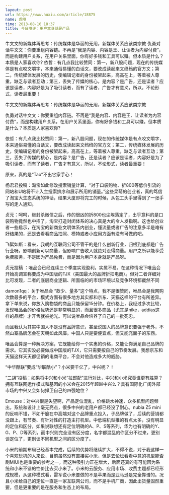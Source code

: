 ```yaml
---
layout: post
url: https://www.huxiu.com/article/18875
name: 虎嗅
time: 2013-08-16 18:37
title: 今日嗅评：用户本身就是产品
---
```

牛文文的新媒体再思考：传统媒体是华丽的无用，新媒体关系应该类宗教 仇勇对话牛文文：你要重组内容链。不再是“我是内容、内容是王、让读者为内容付费”，而是构建用户关系，在用户关系里面，你有好多钱和工具可以赚。但本质是什么？本质是人家喜欢你? 依哲：有几点我比较赞同：第一，新八股问题，现在的传统媒体是有点咬文嚼字，本来通俗易懂的白话文，要改成读起来文绉绉的官方文；第二，传统媒体发展的历史，使编辑记者的身份被架起来，高高在上，等着被人尊重，缺乏与读者互动；第三，丢失了传媒的核心，是内容？是广告，还是读者？应该是读者，内容好是为了吸引读者，而有了读者，广告才有意义，所以，不论形式，读者最重要！

牛文文的新媒体再思考：传统媒体是华丽的无用，新媒体关系应该类宗教

仇勇对话牛文文：你要重组内容链。不再是“我是内容、内容是王、让读者为内容付费”，而是构建用户关系，在用户关系里面，你有好多钱和工具可以赚。但本质是什么？本质是人家喜欢你?

依哲：有几点我比较赞同：第一，新八股问题，现在的传统媒体是有点咬文嚼字，本来通俗易懂的白话文，要改成读起来文绉绉的官方文；第二，传统媒体发展的历史，使编辑记者的身份被架起来，高高在上，等着被人尊重，缺乏与读者互动；第三，丢失了传媒的核心，是内容？是广告，还是读者？应该是读者，内容好是为了吸引读者，而有了读者，广告才有意义，所以，不论形式，读者最重要！

原来，真的是“Tao”不出它家手心！

杨君君投稿：淘宝如此修改搜索销量计算，“对于口袋购物、折800等低价引流的网站和U站将不计入主搜索排序和展示所用的销量。”这些呆萌的创业者，真的笃信了淘宝大生态系统的神话，结果大厦即将完工的时候，从包工头手里得到了一张手写的走人通知。

贞元：呵呵，继封杀微信之后，传的很凶的折800也尘埃落定了，出乎意料的是口袋购物竟然也中招了，淘宝打造封闭体系的决心真是大的令人发指啊。这也给创业者一些启示，在淘宝的新商业文明体系内创业，懂流量或者广告的注意多半是难有好结果的，还是去看看商品拍照、模特或者小应用方面有没有可做的吧。

飞絮如斯：看来，我朝的互联网公司不管干的是什么创新行业，归根到底都是广告行业呀。影响创新可以商量，但影响广告收入就绝对没得商量。用户之所以能享受免费服务，不是因为产品免费，而是因为用户本身就是产品呀。

贞元投稿 ：唯品会已经连续三个季度实现盈利，实属不易。在这种情况下唯品会开始高调宣称要成为中国版的TJX（美国最大的品牌折扣电商）。但对二者详细对比可发现，二者的底层商业逻辑、所面临的的市场环境以及竞争环境都截然不同

damon1qq：关于唯品会 “款少、量多”这个特点，我不是很赞同，唯品会是我网购次数最多的平台，模式方面有很多地方其实都和京东、天猫这样的平台有所差异。拿下单来说，你放入购物袋的商品只能保留15分钟。在价格上，我经过多次比较，发现唯品会的价格优势还是非常明显的，而且很多商品（尤其是nike，addias这样的品牌）才开售就被抢光。可以说唯品会培养了自己的一批死忠。

而且我认为其实中国人不是没有品牌意识，甚至说国人的品牌意识要强于老外，不然山寨品牌怎会在天朝如此风靡。中国人只是要便宜点，但又能充面子的东西。

唯品会算是一种解决方案，它既能给你一个实惠的价格，又能让你满足自己品牌的需求。它其实没必要做成中国版的TJX，它只需要按自己的节奏发展。我想京东和天猫这样天天都促销的电商平台，不会对他造成多大的威胁。

“中华酷联”要成“华联酷小”？小米要千亿了，中兴呢？！

“二胡”投稿：如果将中兴和小米“拉郎配”进行对比，中兴和小米究竟谁更有胜算？拥有互联网运作模式和基因的小米会在2015年超越中兴么？具有国际化广阔外部市场的中兴又会如何捍卫自己的四强地位？

Emouse：对中兴很是失望啊，产品定位混乱，价格跳水神速，众多机型问题频出，系统和设计上毫无亮点，很多中兴的老用户都已经没了耐心。nubia Z5 mini的反响不错，不如干脆在中高端对这个品牌重点投入，子品牌做了，后续的营销都没跟上，有节奏、有针对性的打造主打机型。中低端机型推的有点太多，没有明显的定位和区分，如果说联想还有定位明确的A、P、S等系列，华为也有明确的Y、G、P、D等系列，而中兴则完全没有区分度，名字都混乱的你区分不过来，更别谈定位了，更别谈不同机型之间的区分度了。

小米的前期布局已经基本完成，后续的优势将继续扩大，不得不说，对于我这样一个喜欢玩机的人来说，目前虽然没有直接买小米，但是去论坛看看中意的机型能否刷MIUI也是重要的参考之一，而这种吸引力正在增大，后面还真的有可能因为系统和小米不错的性价比去买小米了。小米的云服务、应用市场、收费主题都已经形成规模，从这种模式看，雷军说小米要做的不是苹果而是亚马逊是完全靠谱的。况且小米给自己的定位一直是一家互联网公司，而不是手机厂商，因此出货量固然重要，但是更重要的是在服务和生态上的布局。

